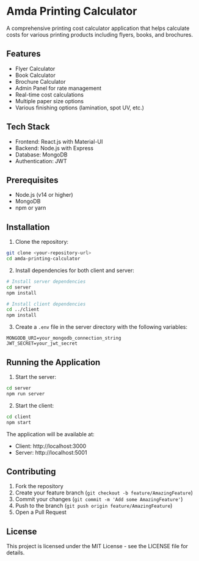# Amda Printing Calculator

A comprehensive printing cost calculator application that helps calculate costs for various printing products including flyers, books, and brochures.

## Features

- Flyer Calculator
- Book Calculator
- Brochure Calculator
- Admin Panel for rate management
- Real-time cost calculations
- Multiple paper size options
- Various finishing options (lamination, spot UV, etc.)

## Tech Stack

- Frontend: React.js with Material-UI
- Backend: Node.js with Express
- Database: MongoDB
- Authentication: JWT

## Prerequisites

- Node.js (v14 or higher)
- MongoDB
- npm or yarn

## Installation

1. Clone the repository:
```bash
git clone <your-repository-url>
cd amda-printing-calculator
```

2. Install dependencies for both client and server:
```bash
# Install server dependencies
cd server
npm install

# Install client dependencies
cd ../client
npm install
```

3. Create a `.env` file in the server directory with the following variables:
```
MONGODB_URI=your_mongodb_connection_string
JWT_SECRET=your_jwt_secret
```

## Running the Application

1. Start the server:
```bash
cd server
npm run server
```

2. Start the client:
```bash
cd client
npm start
```

The application will be available at:
- Client: http://localhost:3000
- Server: http://localhost:5001

## Contributing

1. Fork the repository
2. Create your feature branch (`git checkout -b feature/AmazingFeature`)
3. Commit your changes (`git commit -m 'Add some AmazingFeature'`)
4. Push to the branch (`git push origin feature/AmazingFeature`)
5. Open a Pull Request

## License

This project is licensed under the MIT License - see the LICENSE file for details. 